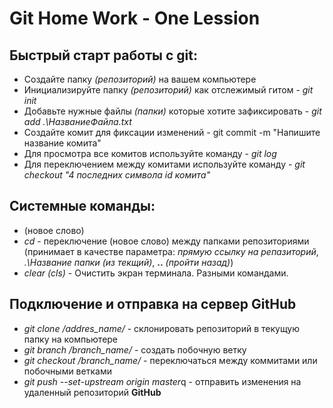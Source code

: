 # Git Home Work - One Lession

## Быстрый старт работы с git:

* Создайте папку *(репозиторий)* на вашем компьютере
* Инициализируйте папку *(репозиторий)* как отслежимый гитом - *git init*
* Добавьте нужные файлы *(папки)* которые хотите зафиксировать - *git add .\НазваниеФайла.txt*
* Создайте комит для фиксации изменений - git commit -m "Напишите название комита"
* Для просмотра все комитов используйте команду - *git log*
* Для переключением между комитами используйте команду - *git checkout "4 последних символа id комита"*

## Системные команды:

* (новое слово)
* *cd* - переключение (новое слово) между папками репозиториями (принимает в качестве параметра: *прямую ссылку на репазиторий*, *.\Название папки (из текщий)*, **..** *(пройти назад)*)
* *clear (cls)* - Очистить экран терминала. Разными командами. 	

## Подключение и отправка на сервер GitHub

* *git clone /addres_name/* - склонировать репозиторий в текущую папку на компьютере
* *git branch /branch_name/* - создать побочную ветку
* *git checkout /branch_name/* - переключаться между коммитами или побочными ветками
* *git push --set-upstream origin master*q - отправить изменения на удаленный репозиторий **GitHub**